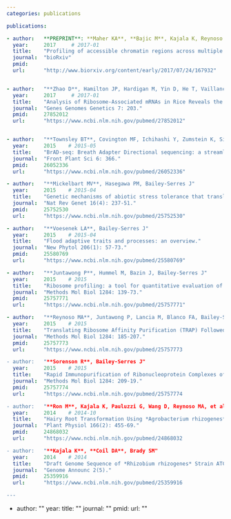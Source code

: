 ```yaml
---
categories: publications

publications:

- author:   **PREPRINT**: **Maher KA**, **Bajic M**, Kajala K, Reynoso M, Pauluzzi G, West DA, Zumstein K, Woodhouse M, Bubb K, Dorrity M, Queitsch C, Bailey-Serres J, Sinha N, Brady SM, Deal RB
  year:     2017     # 2017-01
  title:    "Profiling of accessible chromatin regions across multiple plant species and cell types reveals common gene regulatory principles and new control modules"
  journal:  "bioRxiv"
  pmid:     
  url:      "http://www.biorxiv.org/content/early/2017/07/24/167932"


- author:   "**Zhao D**, Hamilton JP, Hardigan M, Yin D, He T, Vaillancourt B, Reynoso M, Pauluzzi G, Funkhouser S, Cui Y, Bailey-Serres J, Jiang J, Buell CR, Jiang N"
  year:     2017     # 2017-01
  title:    "Analysis of Ribosome-Associated mRNAs in Rice Reveals the Importance of Transcript Size and GC Content in Translation"
  journal:  "Genes Genomes Genetics 7: 203."
  pmid:     27852012
  url:      "https://www.ncbi.nlm.nih.gov/pubmed/27852012"


- author:   "**Townsley BT**, Covington MF, Ichihashi Y, Zumstein K, Sinha NR"
  year:     2015    # 2015-05
  title:    "BrAD-seq: Breath Adapter Directional sequencing: a streamlined, ultra-simple and fast library preparation protocol for strand specific mRNA library construction."
  journal:  "Front Plant Sci 6: 366."
  pmid:     26052336
  url:      "https://www.ncbi.nlm.nih.gov/pubmed/26052336"

- author:   "**Mickelbart MV**, Hasegawa PM, Bailey-Serres J"
  year:     2015    # 2015-04
  title:    "Genetic mechanisms of abiotic stress tolerance that translate to crop yield stability."
  journal:  "Nat Rev Genet 16(4): 237-51."
  pmid:     25752530
  url:      "https://www.ncbi.nlm.nih.gov/pubmed/25752530"

- author:   "**Voesenek LA**, Bailey-Serres J"
  year:     2015    # 2015-04
  title:    "Flood adaptive traits and processes: an overview."
  journal:  "New Phytol 206(1): 57-73."
  pmid:     25580769
  url:      "https://www.ncbi.nlm.nih.gov/pubmed/25580769"

- author:   "**Juntawong P**, Hummel M, Bazin J, Bailey-Serres J"
  year:     2015    # 2015
  title:    "Ribosome profiling: a tool for quantitative evaluation of dynamics in mRNA translatio."
  journal:  "Methods Mol Biol 1284: 139-73."
  pmid:     25757771
  url:      "https://www.ncbi.nlm.nih.gov/pubmed/25757771"

- author:   "**Reynoso MA**, Juntawong P, Lancia M, Blanco FA, Bailey-Serres J, et al"
  year:     2015    # 2015
  title:    "Translating Ribosome Affinity Purification (TRAP) Followed by RNA Sequencing Technology (TRAP-SEQ) for Quantitative Assessment of Plant Translatomes."
  journal:  "Methods Mol Biol 1284: 185-207."
  pmid:     25757773
  url:      "https://www.ncbi.nlm.nih.gov/pubmed/25757773

- author:   "**Sorenson R**, Bailey-Serres J"
  year:     2015    # 2015
  title:    "Rapid Immunopurification of Ribonucleoprotein Complexes of Plants."
  journal:  "Methods Mol Biol 1284: 209-19."
  pmid:     25757774
  url:      "https://www.ncbi.nlm.nih.gov/pubmed/25757774

- author:   "**Ron M**, Kajala K, Pauluzzi G, Wang D, Reynoso MA, et al."
  year:     2014    # 2014-10
  title:    "Hairy Root Transformation Using *Agrobacterium rhizogenes* as a Tool for Exploring Cell Type-Specific Gene Expression and Function Using Tomato as a Model."
  journal:  "Plant Physiol 166(2): 455-69."
  pmid:     24868032
  url:      "https://www.ncbi.nlm.nih.gov/pubmed/24868032

- author:   "**Kajala K**, **Coil DA**, Brady SM"
  year:     2014    # 2014
  title:    "Draft Genome Sequence of *Rhizobium rhizogenes* Strain ATCC 15834."
  journal:  "Genome Announc 2(5)."
  pmid:     25359916
  url:      "https://www.ncbi.nlm.nih.gov/pubmed/25359916

---
```


- author:   ""
  year:
  title:    ""
  journal:  ""
  pmid:
  url: ""
